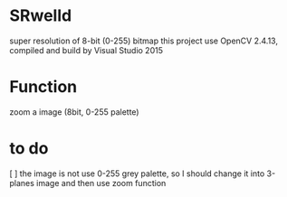 # SRwelld
super resolution of 8-bit (0-255) bitmap
this project use OpenCV 2.4.13, compiled and build by Visual Studio 2015
# Function
zoom a image (8bit, 0-255 palette) 

# to do
 [ ] the image is not use 0-255 grey palette, so I should change it into 3-planes image and then use zoom function

